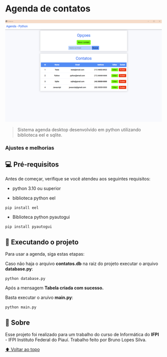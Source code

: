 # Agenda de contatos 

<img src="web/img-readme.png" alt="imagem">

> Sistema agenda desktop desenvolvido em python utilizando biblioteca eel e sqlite.

### Ajustes e melhorias

## 💻 Pré-requisitos

Antes de começar, verifique se você atendeu aos seguintes requisitos:
<!---Estes são apenas requisitos de exemplo. Adicionar, duplicar ou remover conforme necessário--->
* python 3.10 ou superior

* biblioteca python eel 
```
pip install eel
```

* Biblioteca python pyautogui  

```
pip install pyautogui
```


## 🚀 Executando o projeto

Para usar a agenda, siga estas etapas:

Caso não haja o arquivo **contatos.db** na raiz do projeto executar o arquivo **database.py**:
```
python database.py
```

Após a mensagem **Tabela criada com sucesso.**

Basta executar o aruivo **main.py**:
```
python main.py
```

## 📝 Sobre

Esse projeto foi realizado para um trabalho do curso de Informática do **IFPI** - IFPI Instituto Federal do Piauí.
Trabalho feito por Bruno Lopes Silva.

[⬆ Voltar ao topo](#Agenda-de-contatos)<br>
